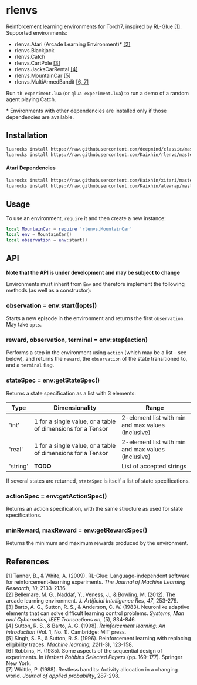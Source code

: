 # rlenvs

Reinforcement learning environments for Torch7, inspired by RL-Glue [[1]](#references). Supported environments:

- rlenvs.Atari (Arcade Learning Environment)\* [[2]](#references)
- rlenvs.Blackjack
- rlenvs.Catch
- rlenvs.CartPole [[3]](#references)
- rlenvs.JacksCarRental [[4]](#references)
- rlenvs.MountainCar [[5]](#references)
- rlenvs.MultiArmedBandit [[6, 7]](#references)

Run `th experiment.lua` (or `qlua experiment.lua`) to run a demo of a random agent playing Catch.

\* Environments with other dependencies are installed only if those dependencies are available.

## Installation

```sh
luarocks install https://raw.githubusercontent.com/deepmind/classic/master/rocks/classic-scm-1.rockspec
luarocks install https://raw.githubusercontent.com/Kaixhin/rlenvs/master/rocks/rlenvs-scm-1.rockspec
```

#### Atari Dependencies
```sh
luarocks install https://raw.githubusercontent.com/Kaixhin/xitari/master/xitari-0-0.rockspec
luarocks install https://raw.githubusercontent.com/Kaixhin/alewrap/master/alewrap-0-0.rockspec
```

## Usage

To use an environment, `require` it and then create a new instance:

```lua
local MountainCar = require 'rlenvs.MountainCar'
local env = MountainCar()
local observation = env:start()
```

## API

**Note that the API is under development and may be subject to change**

Environments must inherit from `Env` and therefore implement the following methods (as well as a constructor):

### observation = env:start([opts])

Starts a new episode in the environment and returns the first `observation`. May take `opts`.

### reward, observation, terminal = env:step(action)

Performs a step in the environment using `action` (which may be a list - see below), and returns the `reward`, the `observation` of the state transitioned to, and a `terminal` flag.

### stateSpec = env:getStateSpec()

Returns a state specification as a list with 3 elements:

| Type     | Dimensionality                                              | Range                                              |
|----------|-------------------------------------------------------------|----------------------------------------------------|
| 'int'    | 1 for a single value, or a table of dimensions for a Tensor | 2-element list with min and max values (inclusive) |
| 'real'   | 1 for a single value, or a table of dimensions for a Tensor | 2-element list with min and max values (inclusive) |
| 'string' | **TODO**                                                    | List of accepted strings                           |

If several states are returned, `stateSpec` is itself a list of state specifications.

### actionSpec = env:getActionSpec()

Returns an action specification, with the same structure as used for state specifications.

### minReward, maxReward = env:getRewardSpec()

Returns the minimum and maximum rewards produced by the environment.

## References

[1] Tanner, B., & White, A. (2009). RL-Glue: Language-independent software for reinforcement-learning experiments. *The Journal of Machine Learning Research, 10*, 2133-2136.  
[2] Bellemare, M. G., Naddaf, Y., Veness, J., & Bowling, M. (2012). The arcade learning environment. *J. Artificial Intelligence Res, 47*, 253-279.  
[3] Barto, A. G., Sutton, R. S., & Anderson, C. W. (1983). Neuronlike adaptive elements that can solve difficult learning control problems. *Systems, Man and Cybernetics, IEEE Transactions on*, (5), 834-846.  
[4] Sutton, R. S., & Barto, A. G. (1998). *Reinforcement learning: An introduction* (Vol. 1, No. 1). Cambridge: MIT press.  
[5] Singh, S. P., & Sutton, R. S. (1996). Reinforcement learning with replacing eligibility traces. *Machine learning, 22*(1-3), 123-158.  
[6] Robbins, H. (1985). Some aspects of the sequential design of experiments. In *Herbert Robbins Selected Papers* (pp. 169-177). Springer New York.  
[7] Whittle, P. (1988). Restless bandits: Activity allocation in a changing world. *Journal of applied probability*, 287-298.  
